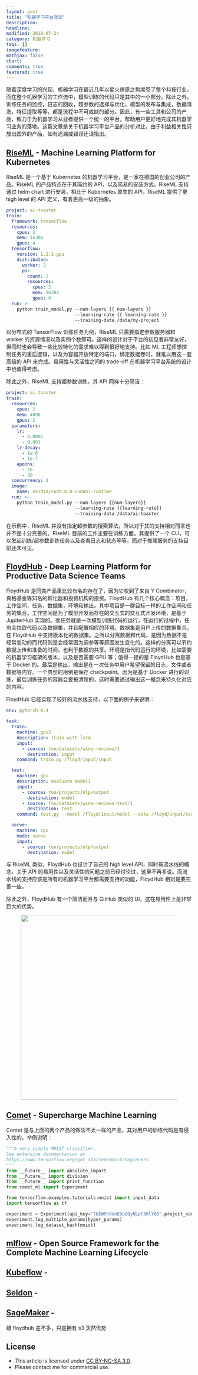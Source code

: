 ```yaml
---
layout: post
title: "机器学习平台漫谈"
description:
headline:
modified: 2018-07-24
category: 机器学习
tags: []
imagefeature:
mathjax: false
chart:
comments: true
featured: true
---
```


随着深度学习的兴起，机器学习在最近几年以星火燎原之势席卷了整个科技行业。而在整个机器学习的工作流中，模型训练的代码只是其中的一小部分。除此之外，训练任务的监控，日志的回收，超参数的选择与优化，模型的发布与集成，数据清洗，特征提取等等，都是流程中不可或缺的部分。因此，有一些工具和公司的产品，致力于为机器学习从业者提供一个统一的平台，帮助用户更好地完成其机器学习业务的落地。这篇文章是关于机器学习平台产品的分析对比，由于利益相关性只放出国外的产品，如有遗漏或错误还请指出。

## [RiseML][] - Machine Learning Platform for Kubernetes

RiseML 是一个基于 Kubernetes 的机器学习平台，是一家在德国的创业公司的产品。RiseML 的产品特点在于其简约的 API，以及简易的安装方式。RiseML 支持通过 helm chart 进行安装，相比于 Kubernetes 原生的 API，RiseML 提供了更 high level 的 API 定义，有着更高一级的抽象。

```yaml
project: ai-toaster
train:
  framework: tensorflow
  resources:
    cpus: 2
    mem: 16384
    gpus: 4
  tensorflow:
    version: 1.2.1-gpu
    distributed:
      worker: 3
      ps:
        count: 2
        resources:
          cpus: 2
          mem: 16384
          gpus: 0
  run: >-
    python train_model.py --num-layers {{ num-layers }}
                          --learning-rate {{ learning-rate }}
                          --training-data /data/my-project
```

以分布式的 TensorFlow 训练任务为例，RiseML 只需要指定参数服务器和 worker 的资源情况以及实例个数即可。这样的设计对于平台的初见者非常友好，但同时也会导致一些比较特化的需求难以得到很好地支持。比如 ML 工程师想控制任务的重启逻辑，以及为容器开放特定的端口，绑定数据卷时，就难以用这一套高级的 API 来完成。易用性与灵活性之间的 trade-off 在机器学习平台系统的设计中也值得考虑。

除此之外，RiseML 支持超参数训练。其 API 同样十分简洁：

```yaml
project: ai-toaster
train:
  resources:
    cpus: 2
    mem: 4096
    gpus: 2
  parameters:
    lr:
      - 0.0001
      - 0.001
    lr-decay:
      - 1e-6
      - 1e-7
    epochs:
      - 20
      - 30
  concurrency: 2
  image:
    name: nvidia/cuda:8.0-cudnn7-runtime
  run: >-
    python train_model.py --num-layers {{num-layers}}
                          --learning-rate {{learning-rate}}
                          --training-data /data/ai-toaster
```

在示例中，RiseML 并没有指定超参数的搜索算法，所以对于其的支持相对而言也并不是十分完善的。RiseML 目前的工作主要在训练方面。其提供了一个 CLI，可以发起训练/超参数训练任务以及查看日志和状态等等。而对于推理服务的支持目前还未可见。

## [FloydHub][] - Deep Learning Platform for Productive Data Science Teams

FloydHub 是同类产品里比较有名的存在了，因为它收到了来自 Y Combinator，真格基金等知名的孵化器和投资机构的投资。FloydHub 有几个核心概念：项目，工作空间，任务，数据集，环境和输出。其中项目是一群目标一样的工作空间和任务的集合。工作空间是为了模型开发而存在的交互式的交互式开发环境，是基于 JupiterHub 实现的。而任务就是一次模型训练代码的运行，在运行的过程中，任务会拉取代码以及数据集，并且配置相应的环境。数据集是用户上传的数据集合，在 FloydHub 中支持版本化的数据集。之所以分离数据和代码，是因为数据不是经常变动的而代码则是会经常因为调参等等原因发生变化的。这样的分离可以节约数据上传和准备的时间，也利于数据的共享。环境是指代码运行的环境，比如需要的机器学习框架的版本，以及是否需要 GPU 等；值得一提的是 FloydHub 也是基于 Docker 的。最后是输出，输出是在一次任务中用户希望保留的日志，文件或者数据等内容。一个典型的用例是保存 checkpoint。因为是基于 Docker 进行的训练，最后训练任务的容器会要被清理的，这时需要通过输出这一概念来持久化对应的内容。

FloydHub 已经实现了较好的流水线支持，以下面的例子来说明：

```yaml
env: pytorch-0.4

task:
  train:
    machine: gpu2
    description: train with lstm
    input:
      - source: foo/datasets/wine-reviews/1
        destination: input
    command: train.py /floyd/input/input

  test:
    machine: gpu
    description: evaluate model1
    input:
      - source: foo/projects/nlp/output
        destination: model
      - source: foo/datasets/wine-reviews-test/1
        destination: test
    command: test.py --model /floyd/input/model --data /floyd/input/test

  serve:
    machine: cpu
    mode: serve
    input:
      - source: foo/projects/nlp/output
        destination: model
```

与 RiseML 类似，FloydHub 也设计了自己的 high level API，同时有流水线的概念。关于 API 的易用性以及灵活性的问题之前已经讨论过，这里不再多说。而流水线的支持应该是所有的机器学习平台都需要支持的功能，FloydHub 相对是要完善一些。

除此之外，FloydHub 有一个简洁而且与 GitHub 类似的 UI，这在易用性上是非常巨大的优势。

<figure>
	<img src="{{ site.url }}/images/mlp/floydhub.jpg" height="500" width="500">
</figure>

## [Comet][] - Supercharge Machine Learning

Comet 是与上面的两个产品的做法不太一样的产品，其对用户的训练代码是有侵入性的。举例说明：

```python
"""A very simple MNIST classifier.
See extensive documentation at
https://www.tensorflow.org/get_started/mnist/beginners
"""
from __future__ import absolute_import
from __future__ import division
from __future__ import print_function
from comet_ml import Experiment

from tensorflow.examples.tutorials.mnist import input_data
import tensorflow as tf

experiment = Experiment(api_key="7bEW5h9UoEOpQQyNLpt36lY66",project_name="tf")
experiment.log_multiple_params(hyper_params)
experiment.log_dataset_hash(mnist)
```

## [mlflow][] - Open Source Framework for the Complete Machine Learning Lifecycle

## [Kubeflow][] -

## [Seldon][] -

## [SageMaker][] -

跟 floydhub 差不多，只是拥有 s3 天然优势

## License

- This article is licensed under [CC BY-NC-SA 3.0](https://creativecommons.org/licenses/by-nc-sa/3.0/).
- Please contact me for commercial use.

[RiseML]: https://riseml.com/
[Comet]: https://www.comet.ml/
[FloydHub]: https://www.floydhub.com/
[mlflow]: https://databricks.com/mlflow
[Kubeflow]: https://www.kubeflow.org/
[Seldon]: https://www.seldon.io/
[SageMaker]: https://aws.amazon.com/cn/sagemaker/

